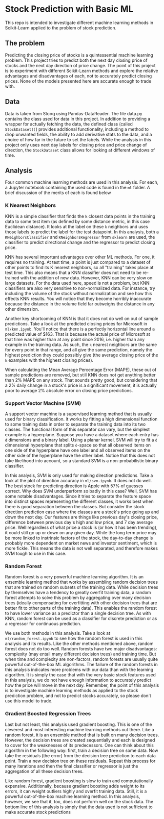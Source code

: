 # Stock Prediction with Basic ML

This repo is intended to investigate different machine learning methods in
Scikit-Learn applied to the problem of stock prediction.

## The problem

Predicting the closing price of stocks is a quintessential machine learning problem. This project tries to predict both the next day closing price of stocks and the next day direction of price change. The point of this project is to experiment with different Scikit-Learn methods and explore the relative advantages and disadvantages of each, not to accurately predict closing prices. None of the models presented here are accurate enough to trade with.

## Data

Data is taken from Stooq using Pandas-DataReader. The file data.py contains the class used for data in this project. In addition to providing a wrapper for actually fetching the data, the defined class (called `StockDataset()`) provides additional functionality, including a method to drop unwanted fields, the ability to add derivative stats to the data, and a choice of how far in the future to set the labels. While the analysis in this project only uses next day labels for closing price and price change of direction, the `StockDataset` class allows for looking at different windows of time.

## Analysis

Four common machine learning methods are used in this analysis. For each, a Jupyter notebook containing the used code is found in the `ml` folder. A brief discussion of the merits of each is found below

### K Nearest Neighbors

KNN is a simple classifier that finds the `k` closest data points in the training data to some test item (as defined by some distance metric, in this case Euclidean distance). It looks at the label on these `k` neighbors and uses those labels to predict the label for the test datapoint. In this analysis, both a `KNeighborsClassifier` and `KNeighborsRegressor` from `sklearn` are used, the classifier to predict directional change and the regressor to predict closing price.

KNN has several important advantages over other ML methods. For one, it requires no training. At test time, a point is just compared to a dataset of other points to find its K nearest neighbors, so all "training" takes place at test time. This also means that a KNN classifier does not need to be re-trained with the addition of new data. However, KNN can be very slow on large datasets. For the data used here, speed is not a problem, but KNN classifiers are also very sensitive to non-normalized data. For instance, try including the volume of the stock without normalization and see how this effects KNN results. You will notice that they become horribly inaccurate because the distance in the volume field far outweighs the distance in any other dimension.

Another key shortcoming of KNN is that it does not do well on out of sample predictions. Take a look at the predicted closing prices for Microsoft in `ml/knn.ipynb`. You'll notice that there is a perfectly horizontal line around a predicted value of $163. That is because the actual price of Microsoft at that time was higher than at any point since 2016, i.e. higher than any example in the training data. As such, the `k` nearest neighbors are the same for every point in that range, and all give the same prediction, namely the highest prediction they could possibly give (the average closing price of the `k` examples with the highest closing prices).

When calculating the Mean Average Percentage Error (MAPE), these out of sample predictions are removed, but still KNN does not get anything better than 2% MAPE on any stock. That sounds pretty good, but considering that a 2% daily change in a stock's price is a significant movement, it is actually poor to average 2% absolute error on closing price predictions.

### Support Vector Machine (SVM)

A support vector machine is a supervised learning method that is usually used for binary classification. It works by fitting a high dimensional function to some training data in order to separate the training data into its two classes. The functional form of this separator can vary, but the simplest example is a hyperplane. Suppose you have a dataset where each entry has `d` dimensions and a binary label. Using a planar kernel, SVM will try to fit a `d` dimensional hyperplane that splits `d`-space so that all observed items on one side of the hyperplane have one label and all observed items on the other side of the hyperplane have the other label. Notice that this does not take likelihood into account, so a standard SVM is a non-probabilistic binary classifier.

In this analysis, SVM is only used for making direction predictions. Take a look at the plot of direction accuracy in `ml/svm.ipynb`. It does not do well. The best stock for predicting direction is Apple with 57% of guesses correct. Why does SVM underperform so badly in this case? Well, SVM has some notable disadvantages. Since it tries to separate the feature space into distinct spaces representing the different classes, it works best when there is good separation between the classes. But consider the stock direction prediction case where the classes are a stock's price going up and down the next day. Our features are things like previous day's closing price, difference between previous day's high and low price, and 7 day average price. Well regardless of what price a stock is (or how it has been trending), it could still go up or down on any given day. While the long term price may be more linked to instrinsic factors of the stock, the day-to-day change is probably more dependent on market news and investor sentiment, which is more fickle. This means the data is not well separated, and therefore makes SVM tough to use in this case.

### Random Forest

Random forest is a very powerful machine learning algorithm. It is an ensemble learning method that works by assembling random decision trees that are trained on random subsets of the training data. While decision trees by themselves have a tendency to greatly overfit training data, a random forest attempts to solve this problem by aggregating over many decision trees (ideally compensating for overfitting with other decision trees that are better fit to other parts of the training data). This enables the random forest to have lower variance as a predictor than a single decision tree. As with KNN, random forest can be used as a classifier for discrete prediction or as a regressor for continuous prediction.

We use both methods in this analysis. Take a look at `ml/random_forest.ipynb` to see how the random forest is used in this analysis and its results. Like the other methods mentioned above, random forest does not do too well. Random forests have two major disadvantages: complexity (may entail many different decision trees) and training time. But when time and complexity are non-factors, random forests are usually quite powerful out-of-the-box ML algorithms. The failure of the random forests in this analysis indicates more problems with our data than with the learning algorithm. It is simply the case that with the very basic stock features used in this analysis, we do not have enough information to accurately predict how the price will move in the next day. Remember, the point of this analysis is to investigate machine learning methods as applied to the stock prediction problem, and not to predict stocks accurately, so please don't use this model to trade.

### Gradient Boosted Regression Trees

Last but not least, this analysis used gradient boosting. This is one of the cleverest and most interesting machine learning methods out there. Like a random forest, it is an ensemble method that is built on many decision trees. However, the decision trees are created sequentially and each is designed to cover for the weaknesses of its predecessors. One can think about this algorithm in the following way: first, train a decision tree on some data. Now take the residuals (the error) from the decision tree prediction to each data point. Train a new decision tree on these residuals. Repeat this process for many iterations and then the final classifier or regressor is just the aggregation of all these decision trees.

Like random forest, gradient boosting is slow to train and computationally expensive. Additionally, because gradient boosting adds weight to its errors, it can weight outliers highly and overfit training data. Still, it is a powerful out-of-the-box machine learning method. In this analysis, however, we see that it, too, does not perform well on the stock data. The bottom line of this analysis is simply that the data used is not sufficient to make accurate stock predictions 
